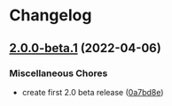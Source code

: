 # Changelog

## [2.0.0-beta.1](https://github.com/Financial-Times/dotcom-tool-kit/compare/state-v1.9.0...state-v2.0.0-beta.1) (2022-04-06)


### Miscellaneous Chores

* create first 2.0 beta release ([0a7bd8e](https://github.com/Financial-Times/dotcom-tool-kit/commit/0a7bd8e30f4cef43f93fe1b098c6fad94607d098))
